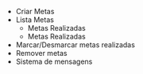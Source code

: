 - Criar Metas
- Lista Metas
    - Metas Realizadas
    - Metas Realizadas
- Marcar/Desmarcar metas realizadas
- Remover metas
- Sistema de mensagens